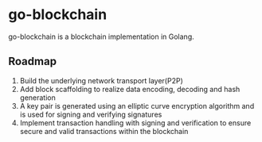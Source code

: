 # go-blockchain

go-blockchain is a blockchain implementation in Golang.

## Roadmap

1. Build the underlying network transport layer(P2P)
2. Add block scaffolding to realize data encoding, decoding and hash generation
3. A key pair is generated using an elliptic curve encryption algorithm and is used for signing and verifying signatures
4. Implement transaction handling with signing and verification to ensure secure and valid transactions within the blockchain